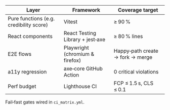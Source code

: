 <!-- phase:1 --><!-- draft -->

| Layer | Framework | Coverage target |
|-------|-----------|-----------------|
| Pure functions (e.g. credibility score) | Vitest | ≥ 90 % |
| React components | React Testing Library + jest‑axe | ≥ 80 % lines |
| E2E flows | Playwright (chromium & firefox) | Happy‑path create → fork → merge |
| a11y regression | axe‑core GitHub Action | 0 critical violations |
| Perf budget | Lighthouse CI | FCP ≤ 1.5 s, CLS ≤ 0.1 |

Fail‑fast gates wired in `ci_matrix.yml`.

